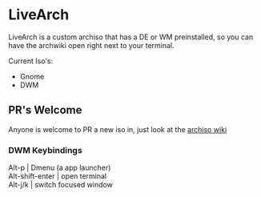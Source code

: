 # LiveArch
LiveArch is a custom archiso that has a DE or WM preinstalled, so you can have the archwiki open right next to 
your terminal.

Current Iso's:
 * Gnome
 * DWM

## PR's Welcome
Anyone is welcome to PR a new iso in, just look at the [archiso wiki](https://wiki.archlinux.org/index.php/archiso)

### DWM Keybindings
Alt-p           | Dmenu (a app launcher)<br>
Alt-shift-enter | open terminal<br>
Alt-j/k         | switch focused window
